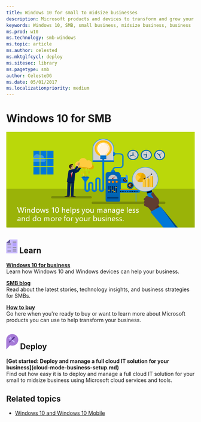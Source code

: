 ```yaml
---
title: Windows 10 for small to midsize businesses
description: Microsoft products and devices to transform and grow your businessLearn how to use Windows 10 for your small to midsize business.
keywords: Windows 10, SMB, small business, midsize business, business
ms.prod: w10
ms.technology: smb-windows
ms.topic: article
ms.author: celested
ms.mktglfcycl: deploy
ms.sitesec: library
ms.pagetype: smb
author: CelesteDG
ms.date: 05/01/2017
ms.localizationpriority: medium
---
```


# Windows 10 for SMB

![Windows 10 for SMB](images/smb_portal_banner.png)

## ![Learn more about Windows and other resources for SMBs](images/learn.png) Learn

<p><b><a href="https://business.microsoft.com/en-us/products/windows" target="_blank">Windows 10 for business</a></b><br />Learn how Windows 10 and Windows devices can help your business.</p>
<p><b><a href="https://blogs.business.microsoft.com/" target="_blank">SMB blog</a></b><br />Read about the latest stories, technology insights, and business strategies for SMBs.</p>
<p><b><a href="https://business.microsoft.com/en-us/products" target="_blank">How to buy</a></b><br />Go here when you're ready to buy or want to learn more about Microsoft products you can use to help transform your business.</p>


## ![Deploy a Microsoft solution for your business](images/deploy.png) Deploy

<p><b>[Get started: Deploy and manage a full cloud IT solution for your business](cloud-mode-business-setup.md)</b><br />Find out how easy it is to deploy and manage a full cloud IT solution for your small to midsize business using Microsoft cloud services and tools.</p>


 ## Related topics

- [Windows 10 and Windows 10 Mobile](https://technet.microsoft.com/itpro/windows/index)